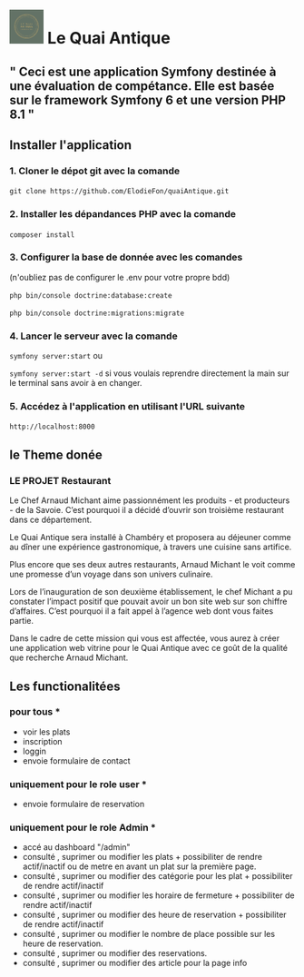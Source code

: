 # <img src="public/images/logo.png" alt="Logo de mon aplication" width="60"> Le Quai Antique

## " Ceci est une application Symfony destinée à une évaluation de compétance. Elle est basée sur le framework Symfony 6 et une version PHP 8.1 "

## Installer l'application

### 1. Cloner le dépot git avec la comande

` git clone https://github.com/ElodieFon/quaiAntique.git `

### 2. Installer les dépandances PHP avec la comande

`composer install`

### 3. Configurer la base de donnée avec les comandes

(n'oubliez pas de configurer le .env pour votre propre bdd)

`php bin/console doctrine:database:create`

`php bin/console doctrine:migrations:migrate`

### 4. Lancer le serveur avec la comande

`symfony server:start` ou

`symfony server:start -d` si vous voulais reprendre directement la main sur le terminal sans avoir à en changer.

### 5. Accédez à l'application en utilisant l'URL suivante

`http://localhost:8000`

## le Theme donée

### LE PROJET Restaurant

Le Chef Arnaud Michant aime passionnément les produits - et producteurs - de la Savoie.
C’est pourquoi il a décidé d’ouvrir son troisième restaurant dans ce département.

Le Quai Antique sera installé à Chambéry et proposera au déjeuner comme au dîner une
expérience gastronomique, à travers une cuisine sans artifice.

Plus encore que ses deux autres restaurants, Arnaud Michant le voit comme une promesse
d’un voyage dans son univers culinaire.

Lors de l’inauguration de son deuxième établissement, le chef Michant a pu constater
l’impact positif que pouvait avoir un bon site web sur son chiffre d’affaires. C’est pourquoi il
a fait appel à l’agence web dont vous faites partie.

Dans le cadre de cette mission qui vous est affectée, vous aurez à créer une application web
vitrine pour le Quai Antique avec ce goût de la qualité que recherche Arnaud Michant.

## Les functionalitées

### pour tous *

- voir les plats
- inscription
- loggin  
- envoie formulaire de contact

### uniquement pour le role user *

- envoie formulaire de reservation

### uniquement pour le role Admin *

- accé au dashboard "/admin"
- consulté , suprimer ou modifier les plats + possibiliter de rendre actif/inactif ou de metre en avant un plat sur la première page.
- consulté , suprimer ou modifier des catégorie pour les plat + possibiliter de rendre actif/inactif
- consulté , suprimer ou modifier les horaire de fermeture + possibiliter de rendre actif/inactif
- consulté , suprimer ou modifier des heure de reservation + possibiliter de rendre actif/inactif
- consulté , suprimer ou modifier le nombre de place possible sur les heure de reservation.
- consulté , suprimer ou modifier des reservations.
- consulté , suprimer ou modifier des article pour la page info
